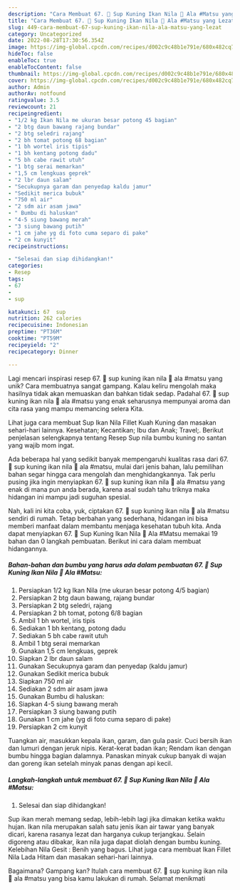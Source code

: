 ```yaml
---
description: "Cara Membuat 67. 🍲 Sup Kuning Ikan Nila 🍲 Ala #Matsu yang Lezat"
title: "Cara Membuat 67. 🍲 Sup Kuning Ikan Nila 🍲 Ala #Matsu yang Lezat"
slug: 449-cara-membuat-67-sup-kuning-ikan-nila-ala-matsu-yang-lezat
category: Uncategorized
date: 2022-08-28T17:30:56.354Z
image: https://img-global.cpcdn.com/recipes/d002c9c48b1e791e/680x482cq70/67-sup-kuning-ikan-nila-ala-matsu-foto-resep-utama.jpg
hideToc: false
enableToc: true
enableTocContent: false
thumbnail: https://img-global.cpcdn.com/recipes/d002c9c48b1e791e/680x482cq70/67-sup-kuning-ikan-nila-ala-matsu-foto-resep-utama.jpg
cover: https://img-global.cpcdn.com/recipes/d002c9c48b1e791e/680x482cq70/67-sup-kuning-ikan-nila-ala-matsu-foto-resep-utama.jpg
author: Admin
authorAv: notfound
ratingvalue: 3.5
reviewcount: 21
recipeingredient:
- "1/2 kg Ikan Nila me ukuran besar potong 45 bagian"
- "2 btg daun bawang rajang bundar"
- "2 btg seledri rajang"
- "2 bh tomat potong 68 bagian"
- "1 bh wortel iris tipis"
- "1 bh kentang potong dadu"
- "5 bh cabe rawit utuh"
- "1 btg serai memarkan"
- "1,5 cm lengkuas geprek"
- "2 lbr daun salam"
- "Secukupnya garam dan penyedap kaldu jamur"
- "Sedikit merica bubuk"
- "750 ml air"
- "2 sdm air asam jawa"
- " Bumbu di haluskan"
- "4-5 siung bawang merah"
- "3 siung bawang putih"
- "1 cm jahe yg di foto cuma separo di pake"
- "2 cm kunyit"
recipeinstructions:

- "Selesai dan siap dihidangkan!"
categories:
- Resep
tags:
- 67
- 
- sup

katakunci: 67  sup 
nutrition: 262 calories
recipecuisine: Indonesian
preptime: "PT36M"
cooktime: "PT59M"
recipeyield: "2"
recipecategory: Dinner

---
```





Lagi mencari inspirasi resep 67. 🍲 sup kuning ikan nila 🍲 ala #matsu yang unik? Cara membuatnya sangat gampang. Kalau keliru mengolah maka hasilnya tidak akan memuaskan dan bahkan tidak sedap. Padahal 67. 🍲 sup kuning ikan nila 🍲 ala #matsu yang enak seharusnya mempunyai aroma dan cita rasa yang mampu memancing selera Kita.





Lihat juga cara membuat Sup Ikan Nila Fillet Kuah Kuning dan masakan sehari-hari lainnya. Kesehatan; Kecantikan; Ibu dan Anak; Travel;. Berikut penjelasan selengkapnya tentang Resep Sup nila bumbu kuning no santan yang wajib mom ingat.

Ada beberapa hal yang sedikit banyak mempengaruhi kualitas rasa dari 67. 🍲 sup kuning ikan nila 🍲 ala #matsu, mulai dari jenis bahan, lalu pemilihan bahan segar hingga cara mengolah dan menghidangkannya. Tak perlu pusing jika ingin menyiapkan 67. 🍲 sup kuning ikan nila 🍲 ala #matsu yang enak di mana pun anda berada, karena asal sudah tahu triknya maka hidangan ini mampu jadi suguhan spesial.






Nah, kali ini kita coba, yuk, ciptakan 67. 🍲 sup kuning ikan nila 🍲 ala #matsu sendiri di rumah. Tetap berbahan yang sederhana, hidangan ini bisa memberi manfaat dalam membantu menjaga kesehatan tubuh kita. Anda dapat menyiapkan 67. 🍲 Sup Kuning Ikan Nila 🍲 Ala #Matsu memakai 19 bahan dan 0 langkah pembuatan. Berikut ini cara dalam membuat hidangannya.

<!--inarticleads1-->

##### Bahan-bahan dan bumbu yang harus ada dalam pembuatan 67. 🍲 Sup Kuning Ikan Nila 🍲 Ala #Matsu:

1. Persiapkan 1/2 kg Ikan Nila (me ukuran besar potong 4/5 bagian)
1. Persiapkan 2 btg daun bawang, rajang bundar
1. Persiapkan 2 btg seledri, rajang
1. Persiapkan 2 bh tomat, potong 6/8 bagian
1. Ambil 1 bh wortel, iris tipis
1. Sediakan 1 bh kentang, potong dadu
1. Sediakan 5 bh cabe rawit utuh
1. Ambil 1 btg serai memarkan
1. Gunakan 1,5 cm lengkuas, geprek
1. Siapkan 2 lbr daun salam
1. Gunakan Secukupnya garam dan penyedap (kaldu jamur)
1. Gunakan Sedikit merica bubuk
1. Siapkan 750 ml air
1. Sediakan 2 sdm air asam jawa
1. Gunakan  Bumbu di haluskan:
1. Siapkan 4-5 siung bawang merah
1. Persiapkan 3 siung bawang putih
1. Gunakan 1 cm jahe (yg di foto cuma separo di pake)
1. Persiapkan 2 cm kunyit


Tuangkan air, masukkan kepala ikan, garam, dan gula pasir. Cuci bersih ikan dan lumuri dengan jeruk nipis. Kerat-kerat badan ikan; Rendam ikan dengan bumbu hingga bagian dalamnya. Panaskan minyak cukup banyak di wajan dan goreng ikan setelah minyak panas dengan api kecil. 

<!--inarticleads2-->

##### Langkah-langkah untuk membuat 67. 🍲 Sup Kuning Ikan Nila 🍲 Ala #Matsu:


1. Selesai dan siap dihidangkan!

Sup ikan merah memang sedap, lebih-lebih lagi jika dimakan ketika waktu hujan. Ikan nila merupakan salah satu jenis ikan air tawar yang banyak dicari, karena rasanya lezat dan harganya cukup terjangkau. Selain digoreng atau dibakar, ikan nila juga dapat diolah dengan bumbu kuning. Kelebihan Nila Gesit : Benih yang bagus. Lihat juga cara membuat Ikan Fillet Nila Lada Hitam dan masakan sehari-hari lainnya. 

Bagaimana? Gampang kan? Itulah cara membuat 67. 🍲 sup kuning ikan nila 🍲 ala #matsu yang bisa kamu lakukan di rumah. Selamat menikmati
